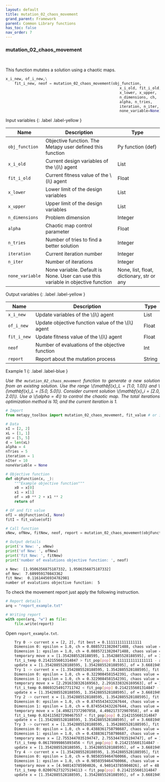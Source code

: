 ```yaml
---
layout: default
title: mutation_02_chaos_movement
grand_parent: Framework
parent: Common Library functions
has_toc: false
nav_order: 7
---
```


<!--Don't delete ths script-->
<script src = "https://polyfill.io/v3/polyfill.min.js?features=es6"></script>
<script id = "MathJax-script" async src="https://cdn.jsdelivr.net/npm/mathjax@3/es5/tex-mml-chtml.js"></script>
<!--Don't delete ths script-->

<h3>mutation_02_chaos_movement</h3>

<br>

<p align = "justify">
  This function mutates a solution using a chaotic maps.
</p>

```python
x_i_new, of_i_new,\
    fit_i_new, neof = mutation_02_chaos_movement(obj_function,
                                                    x_i_old, fit_i_old,
                                                    x_lower, x_upper,
                                                    n_dimensions, ch,
                                                    alpha, n_tries,
                                                    iteration, n_iter,
                                                    none_variable=None)
```

Input variables
{: .label .label-yellow }

<table style = "width:100%">
    <thead>
      <tr>
        <th>Name</th>
        <th>Description</th>
        <th>Type</th>
      </tr>
    </thead>
    <tr>
        <td><code>obj_function</code></td>
        <td>Objective function. The Metapy user defined this function</td>
        <td>Py function (def)</td>
    </tr>
    <tr>
        <td><code>x_i_old</code></td>
        <td>Current design variables of the \(i\) agent</td>
        <td>List</td>
    </tr>
    <tr>
        <td><code>fit_i_old</code></td>
        <td>Current fitness value of the \(i\) agent</td>
        <td>Float</td>
    </tr>
    <tr>
        <td><code>x_lower</code></td>
        <td>Lower limit of the design variables</td>
        <td>List</td>
    </tr>
    <tr>
        <td><code>x_upper</code></td>
        <td>Upper limit of the design variables</td>
        <td>List</td>
    </tr>
    <tr>
        <td><code>n_dimensions</code></td>
        <td>Problem dimension</td>
        <td>Integer</td>
    </tr>
    <tr>
        <td><code>alpha</code></td>
        <td>Chaotic map control parameter</td>
        <td>Float</td>
    </tr>
    <tr>
        <td><code>n_tries</code></td>
        <td>Number of tries to find a better solution</td>
        <td>Integer</td>
    </tr>
    <tr>
        <td><code>iteration</code></td>
        <td>Current iteration number</td>
        <td>Integer</td>
    </tr>
    <tr>
        <td><code>n_iter</code></td>
        <td>Number of iterations</td>
        <td>Integer</td>
    </tr>
    <tr>
        <td><code>none_variable</code></td>
        <td>None variable. Default is None. User can use this variable in objective function</td>
        <td>None, list, float, dictionary, str or any</td>
    </tr>
</table>

Output variables
{: .label .label-yellow }

<table style = "width:100%">
    <thead>
      <tr>
        <th>Name</th>
        <th>Description</th>
        <th>Type</th>
      </tr>
    </thead>
    <tr>
        <td><code>x_i_new</code></td>
        <td>Update variables of the \(i\) agent</td>
        <td>List</td>
    </tr>
    <tr>
        <td><code>of_i_new</code></td>
        <td>Update objective function value of the \(i\) agent</td>
        <td>Float</td>
    </tr>
    <tr>
        <td><code>fit_i_new</code></td>
        <td>Update fitness value of the \(i\) agent</td>
        <td>Float</td>
    </tr>
    <tr>
        <td><code>neof</code></td>
        <td>Number of evaluations of the objective function</td>
        <td>Int</td>
    </tr>
    <tr>
        <td><code>report</code></td>
        <td>Report about the mutation process</td>
        <td>String</td>
    </tr>
</table>

Example 1
{: .label .label-blue }

<p align = "justify">
  <i>
      Use the <code>mutation_02_chaos_movement</code> function to generate a new solution from an existing solution. Use the range \(\mathbf{x}_L = [1.0, 1.0]\) and \(\mathbf{x}_L = [5.0, 5.0]\). Consider current solution \(\mathbf{x}_i = [2.0, 2.0]\). Use a \(\alpha = 4\) to control the chaotic map. The total iterations optimization method is 10, and the current iteration is 1.
  </i>
</p>

```python
# Import 
from metapy_toolbox import mutation_02_chaos_movement, fit_value # or import *

# Data
xI = [2, 2]
xL = [1, 1]
xU = [5, 5]
d = len(xL)
alpha = 4
nTries = 5
iteration = 1
nIter = 10
noneVariable = None

# Objective function
def objFunction(x, _):
    """Example objective function"""
    x0 = x[0]
    x1 = x[1]
    of = x0 ** 2 + x1 ** 2
    return of

# OF and fit value
ofI = objFunction(xI, None)
fitI = fit_value(ofI)

# Call function
xNew, ofNew, fitNew, neof, report = mutation_02_chaos_movement(objFunction, xI, fitI, xL, xU, d, alpha, nTries, iteration, nIter)

# Output details
print('x New: ', xNew)
print('of New: ', ofNew)
print('fit New: ', fitNew)
print('number of evalutions objective function: ', neof)
```

```bash
x New:  [1.9506356875187332, 1.9506356875187332]
of New:  7.609959170843362
fit New:  0.11614456934782981
number of evalutions objective function:  5
```

<p align = "justify">
  To check the movement report just apply the following instruction.
</p>

```python
# Report details
arq = "report_example.txt"

# Writing report
with open(arq, "w") as file:
    file.write(report)
```

<p align = "justify">
  Open <code>report_example.txt</code>. 
</p>

```bash
    Try 0 -> current x = [2, 2], fit best = 0.1111111111111111
    Dimension 0: epsilon = 1.0, ch = 0.08857213820471488, chaos value = 1.3542885528188595, neighbor = 1.3542885528188595
    Dimension 1: epsilon = 1.0, ch = 0.08857213820471488, chaos value = 1.3542885528188595, neighbor = 1.3542885528188595
    temporary move x = [1.3542885528188595, 1.3542885528188595], of = 3.6681949685924016, fit = 0.2142155601314847
    fit_i_temp 0.2142155601314847 > fit_pop[pop] 0.1111111111111111 - accept this solution
    update x = [1.3542885528188595, 1.3542885528188595], of = 3.6681949685924016, fit = 0.2142155601314847
    Try 1 -> current x = [1.3542885528188595, 1.3542885528188595], fit best = 0.2142155601314847
    Dimension 0: epsilon = 1.0, ch = 0.3229084581542391, chaos value = 2.2916338326169563, neighbor = 2.2916338326169563
    Dimension 1: epsilon = 1.0, ch = 0.3229084581542391, chaos value = 2.2916338326169563, neighbor = 2.2916338326169563
    temporary move x = [2.2916338326169563, 2.2916338326169563], of = 10.50317124558936, fit = 0.08693254917711742
    fit_i_temp 0.08693254917711742 < fit_pop[pop] 0.2142155601314847 - not accept this solution
    update x = [1.3542885528188595, 1.3542885528188595], of = 3.6681949685924016, fit = 0.2142155601314847
    Try 2 -> current x = [1.3542885528188595, 1.3542885528188595], fit best = 0.2142155601314847
    Dimension 0: epsilon = 1.0, ch = 0.8745543432267644, chaos value = 4.498217372907058, neighbor = 4.498217372907058
    Dimension 1: epsilon = 1.0, ch = 0.8745543432267644, chaos value = 4.498217372907058, neighbor = 4.498217372907058
    temporary move x = [4.498217372907058, 4.498217372907058], of = 40.46791906784574, fit = 0.024115027290467557
    fit_i_temp 0.024115027290467557 < fit_pop[pop] 0.2142155601314847 - not accept this solution
    update x = [1.3542885528188595, 1.3542885528188595], of = 3.6681949685924016, fit = 0.2142155601314847
    Try 3 -> current x = [1.3542885528188595, 1.3542885528188595], fit best = 0.2142155601314847
    Dimension 0: epsilon = 1.0, ch = 0.4388361758798687, chaos value = 2.7553447035194747, neighbor = 2.7553447035194747
    Dimension 1: epsilon = 1.0, ch = 0.4388361758798687, chaos value = 2.7553447035194747, neighbor = 2.7553447035194747
    temporary move x = [2.7553447035194747, 2.7553447035194747], of = 15.183848870425644, fit = 0.06178999865893456
    fit_i_temp 0.06178999865893456 < fit_pop[pop] 0.2142155601314847 - not accept this solution
    update x = [1.3542885528188595, 1.3542885528188595], of = 3.6681949685924016, fit = 0.2142155601314847
    Try 4 -> current x = [1.3542885528188595, 1.3542885528188595], fit best = 0.2142155601314847
    Dimension 0: epsilon = 1.0, ch = 0.9850359464760066, chaos value = 4.940143785904026, neighbor = 4.940143785904026
    Dimension 1: epsilon = 1.0, ch = 0.9850359464760066, chaos value = 4.940143785904026, neighbor = 4.940143785904026
    temporary move x = [4.940143785904026, 4.940143785904026], of = 48.81004125081233, fit = 0.020076273275194113
    fit_i_temp 0.020076273275194113 < fit_pop[pop] 0.2142155601314847 - not accept this solution
    update x = [1.3542885528188595, 1.3542885528188595], of = 3.6681949685924016, fit = 0.2142155601314847
```
